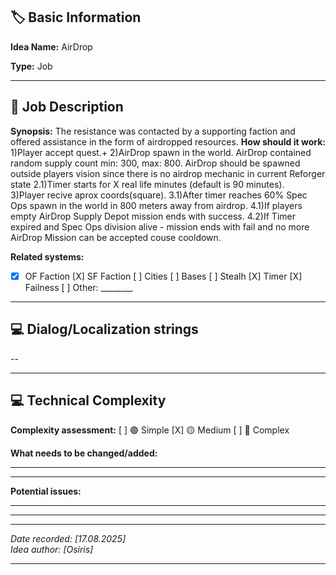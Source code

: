 ## 🏷️ Basic Information

**Idea Name:** AirDrop

**Type:** Job

---

## 💭 Job Description

**Synopsis:**
The resistance was contacted by a supporting faction and offered assistance in the form of airdropped resources.
**How should it work:**
1)Player accept quest.+
2)AirDrop spawn in the world. AirDrop contained random supply count min: 300, max: 800. AirDrop should be spawned outside players vision since there is no airdrop mechanic in current Reforger state
2.1)Timer starts for X real life minutes (default is 90 minutes).  
3)Player recive aprox coords(square).
3.1)After timer reaches 60% Spec Ops spawn in the world in 800 meters away from airdrop.
4.1)If players empty AirDrop Supply Depot mission ends with success.
4.2)If Timer expired and Spec Ops division alive - mission ends with fail and no more AirDrop Mission can be accepted couse cooldown. 


**Related systems:**
- [X] OF Faction [X] SF Faction [ ] Cities [ ] Bases [ ] Stealh [X] Timer [X] Failness [ ]  Other: ________

---

## 💻 Dialog/Localization strings

--

---

## 💻 Technical Complexity

**Complexity assessment:** [ ] 🟢 Simple [X] 🟡 Medium [ ] 🔴 Complex

**What needs to be changed/added:**
_________________________________________________________________
_________________________________________________________________

**Potential issues:**
_________________________________________________________________
_________________________________________________________________

---

*Date recorded: [17.08.2025]*  
*Idea author: [Osiris]*

---
